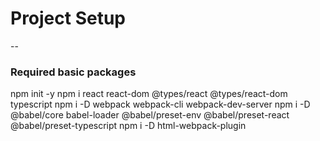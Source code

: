 # Project Setup

--

### Required basic packages

npm init -y
npm i react react-dom @types/react @types/react-dom typescript
npm i -D webpack webpack-cli webpack-dev-server
npm i -D @babel/core babel-loader @babel/preset-env @babel/preset-react @babel/preset-typescript
npm i -D html-webpack-plugin
